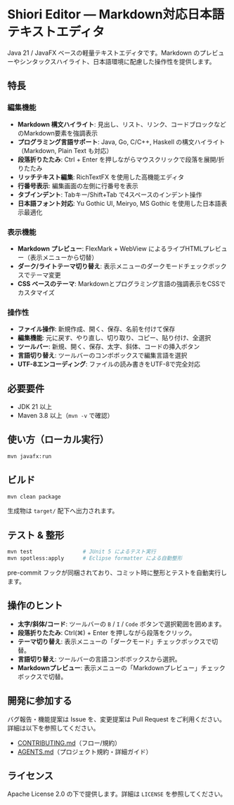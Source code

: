 # Shiori Editor — Markdown対応日本語テキストエディタ

Java 21 / JavaFX ベースの軽量テキストエディタです。Markdown のプレビューやシンタックスハイライト、日本語環境に配慮した操作性を提供します。

## 特長

### 編集機能
- **Markdown 構文ハイライト**: 見出し、リスト、リンク、コードブロックなどのMarkdown要素を強調表示
- **プログラミング言語サポート**: Java, Go, C/C++, Haskell の構文ハイライト（Markdown, Plain Text も対応）
- **段落折りたたみ**: Ctrl + Enter を押しながらマウスクリックで段落を展開/折りたたみ
- **リッチテキスト編集**: RichTextFX を使用した高機能エディタ
- **行番号表示**: 編集画面の左側に行番号を表示
- **タブインデント**: Tabキー/Shift+Tab で4スペースのインデント操作
- **日本語フォント対応**: Yu Gothic UI, Meiryo, MS Gothic を使用した日本語表示最適化

### 表示機能
- **Markdown プレビュー**: FlexMark + WebView によるライブHTMLプレビュー（表示メニューから切替）
- **ダーク/ライトテーマ切り替え**: 表示メニューのダークモードチェックボックスでテーマ変更
- **CSS ベースのテーマ**: Markdownとプログラミング言語の強調表示をCSSでカスタマイズ

### 操作性
- **ファイル操作**: 新規作成、開く、保存、名前を付けて保存
- **編集機能**: 元に戻す、やり直し、切り取り、コピー、貼り付け、全選択
- **ツールバー**: 新規、開く、保存、太字、斜体、コードの挿入ボタン
- **言語切り替え**: ツールバーのコンボボックスで編集言語を選択
- **UTF-8エンコーディング**: ファイルの読み書きをUTF-8で完全対応

## 必要要件
- JDK 21 以上
- Maven 3.8 以上（`mvn -v` で確認）

## 使い方（ローカル実行）
```bash
mvn javafx:run
```

## ビルド
```bash
mvn clean package
```
生成物は `target/` 配下へ出力されます。

## テスト & 整形
```bash
mvn test                # JUnit 5 によるテスト実行
mvn spotless:apply      # Eclipse formatter による自動整形
```
pre-commit フックが同梱されており、コミット時に整形とテストを自動実行します。

## 操作のヒント
- **太字/斜体/コード**: ツールバーの `B` / `I` / `Code` ボタンで選択範囲を囲めます。
- **段落折りたたみ**: Ctrl(⌘) + Enter を押しながら段落をクリック。
- **テーマ切り替え**: 表示メニューの「ダークモード」チェックボックスで切替。
- **言語切り替え**: ツールバーの言語コンボボックスから選択。
- **Markdownプレビュー**: 表示メニューの「Markdownプレビュー」チェックボックスで切替。

## 開発に参加する
バグ報告・機能提案は Issue を、変更提案は Pull Request をご利用ください。詳細は以下を参照してください。
- [CONTRIBUTING.md](CONTRIBUTING.md)（フロー/規約）
- [AGENTS.md](AGENTS.md)（プロジェクト規約・詳細ガイド）

## ライセンス
Apache License 2.0 の下で提供します。詳細は `LICENSE` を参照してください。
